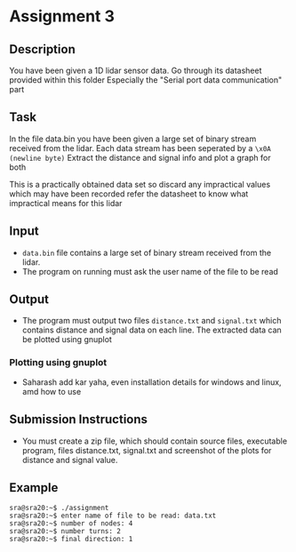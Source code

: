 # Assignment 3
## Description
You have been given a 1D lidar sensor data.
Go through its datasheet provided within this folder
Especially the "Serial port data communication" part

## Task
In the file data.bin
you have been given a large set of binary stream received from the lidar.
Each data stream has been seperated by a `\x0A (newline byte)`
Extract the distance and signal info and plot a graph for both

This is a practically obtained data set
so discard any impractical values which may have been recorded
refer the datasheet to know what impractical means for this lidar

## Input
* `data.bin` file contains a large set of binary stream received from the lidar.
* The program on running must ask the user name of the file to be read

## Output
* The program must output two files `distance.txt` and `signal.txt` which contains distance and signal data on each line. The extracted data can be plotted using gnuplot

### Plotting using gnuplot

* Saharash add kar yaha, even installation details for windows and linux, amd how to use

## Submission Instructions
* You must create a zip file, which should contain source files, executable program, files distance.txt, signal.txt and screenshot of the plots for distance and signal value.

## Example
```
sra@sra20:~$ ./assignment
sra@sra20:~$ enter name of file to be read: data.txt
sra@sra20:~$ number of nodes: 4
sra@sra20:~$ number turns: 2
sra@sra20:~$ final direction: 1
```
